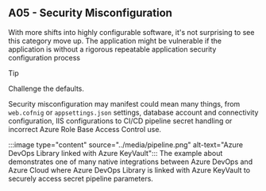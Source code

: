 ## A05 - Security Misconfiguration

With more shifts into highly configurable software, it's not surprising to see this category move up. 
The application might be vulnerable if the application is without a rigorous repeatable application security configuration process

> [!TIP]
> Challenge the defaults.
<!-- :::image type="content" source="../media/abel.png" alt-text="Don't accept the defaults - Abel Wang"::: -->

Security misconfiguration may manifest could mean many things, from `web.cofnig` or `appsettings.json` settings, database account and connectivity configuration, IIS configurations to CI/CD pipeline secret handling or incorrect Azure Role Base Access Control use.

:::image type="content" source="../media/pipeline.png" alt-text="Azure DevOps Library linked with Azure KeyVault":::
The example about demonstrates one of many native integrations between Azure DevOps and Azure Cloud where Azure DevOps Library is linked with Azure KeyVault to securely access secret pipeline parameters.
